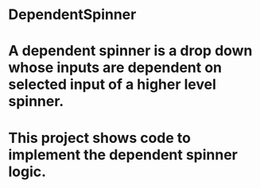 # DependentSpinner
# A dependent spinner is a drop down whose inputs are dependent on selected input of a higher level spinner.
# This project shows code to implement the dependent spinner logic.
